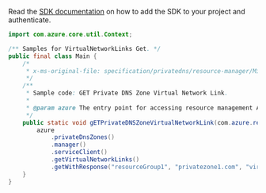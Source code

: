 Read the [SDK documentation](https://github.com/Azure/azure-sdk-for-java/blob/azure-resourcemanager_2.14.0/sdk/resourcemanager/azure-resourcemanager/README.md) on how to add the SDK to your project and authenticate.

```java
import com.azure.core.util.Context;

/** Samples for VirtualNetworkLinks Get. */
public final class Main {
    /*
     * x-ms-original-file: specification/privatedns/resource-manager/Microsoft.Network/stable/2018-09-01/examples/VirtualNetworkLinkGet.json
     */
    /**
     * Sample code: GET Private DNS Zone Virtual Network Link.
     *
     * @param azure The entry point for accessing resource management APIs in Azure.
     */
    public static void gETPrivateDNSZoneVirtualNetworkLink(com.azure.resourcemanager.AzureResourceManager azure) {
        azure
            .privateDnsZones()
            .manager()
            .serviceClient()
            .getVirtualNetworkLinks()
            .getWithResponse("resourceGroup1", "privatezone1.com", "virtualNetworkLink1", Context.NONE);
    }
}
```
